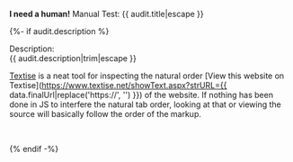 
__I need a human!__ Manual Test: {{ audit.title|escape }}

{%- if audit.description %}

Description:<br>
{{ audit.description|trim|escape }}

[Textise](https://www.textise.net/) is a neat tool for inspecting the natural order [View this website on Textise](https://www.textise.net/showText.aspx?strURL={{ data.finalUrl|replace('https://', '') }}) of the website. If nothing has been done in JS to interfere the natural tab order, looking at that or viewing the source will basically follow the order of the markup.

<br>

{% endif -%}

<br>